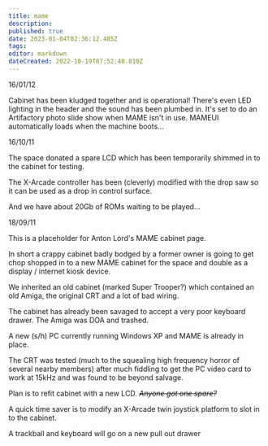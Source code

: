 ```yaml
---
title: mame
description: 
published: true
date: 2023-01-04T02:36:12.485Z
tags: 
editor: markdown
dateCreated: 2022-10-19T07:52:40.810Z
---
```


16/01/12

Cabinet has been kludged together and is operational! There's even LED lighting in the header and the sound has been plumbed in. It's set to do an Artifactory photo slide show when MAME isn't in use. MAMEUI automatically loads when the machine boots...

16/10/11

The space donated a spare LCD which has been temporarily shimmed in to the cabinet for testing.

The X-Arcade controller has been (cleverly) modified with the drop saw so it can be used as a drop in control surface.

And we have about 20Gb of ROMs waiting to be played...

18/09/11

This is a placeholder for Anton Lord's MAME cabinet page.

In short a crappy cabinet badly bodged by a former owner is going to get chop shopped in to a new MAME cabinet for the space and double as a display / internet kiosk device.

We inherited an old cabinet (marked Super Trooper?) which contained an old Amiga, the original CRT and a lot of bad wiring.

The cabinet has already been savaged to accept a very poor keyboard drawer. The Amiga was DOA and trashed.

A new (s/h) PC currently running Windows XP and MAME is already in place.

The CRT was tested (much to the squealing high frequency horror of several nearby members) after much fiddling to get the PC video card to work at 15kHz and was found to be beyond salvage.

Plan is to refit cabinet with a new LCD. <s>*Anyone got one spare?*</s>

A quick time saver is to modify an X-Arcade twin joystick platform to slot in to the cabinet.

A trackball and keyboard will go on a new pull out drawer
